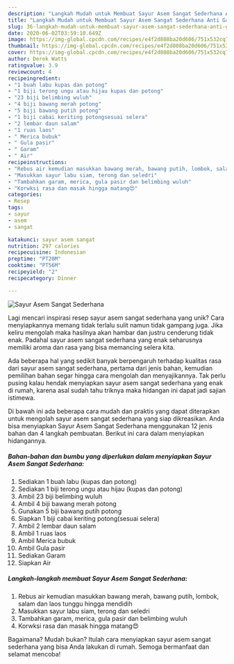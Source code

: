 ```yaml
---
description: "Langkah Mudah untuk Membuat Sayur Asem Sangat Sederhana Anti Gagal"
title: "Langkah Mudah untuk Membuat Sayur Asem Sangat Sederhana Anti Gagal"
slug: 36-langkah-mudah-untuk-membuat-sayur-asem-sangat-sederhana-anti-gagal
date: 2020-06-02T03:59:10.649Z
image: https://img-global.cpcdn.com/recipes/e4f2d808ba20d606/751x532cq70/sayur-asem-sangat-sederhana-foto-resep-utama.jpg
thumbnail: https://img-global.cpcdn.com/recipes/e4f2d808ba20d606/751x532cq70/sayur-asem-sangat-sederhana-foto-resep-utama.jpg
cover: https://img-global.cpcdn.com/recipes/e4f2d808ba20d606/751x532cq70/sayur-asem-sangat-sederhana-foto-resep-utama.jpg
author: Derek Watts
ratingvalue: 3.9
reviewcount: 4
recipeingredient:
- "1 buah labu kupas dan potong"
- "1 biji terong ungu atau hijau kupas dan potong"
- "23 biji belimbing wuluh"
- "4 biji bawang merah potong"
- "5 biji bawang putih potong"
- "1 biji cabai keriting potongsesuai selera"
- "2 lembar daun salam"
- "1 ruas laos"
- " Merica bubuk"
- " Gula pasir"
- " Garam"
- " Air"
recipeinstructions:
- "Rebus air kemudian masukkan bawang merah, bawang putih, lombok, salam dan laos tunggu hingga mendidih"
- "Masukkan sayur labu siam, terong dan seledri"
- "Tambahkan garam, merica, gula pasir dan belimbing wuluh"
- "Korwksi rasa dan masak hingga matang😍"
categories:
- Resep
tags:
- sayur
- asem
- sangat

katakunci: sayur asem sangat 
nutrition: 297 calories
recipecuisine: Indonesian
preptime: "PT20M"
cooktime: "PT56M"
recipeyield: "2"
recipecategory: Dinner

---
```



![Sayur Asem Sangat Sederhana](https://img-global.cpcdn.com/recipes/e4f2d808ba20d606/751x532cq70/sayur-asem-sangat-sederhana-foto-resep-utama.jpg)

Lagi mencari inspirasi resep sayur asem sangat sederhana yang unik? Cara menyiapkannya memang tidak terlalu sulit namun tidak gampang juga. Jika keliru mengolah maka hasilnya akan hambar dan justru cenderung tidak enak. Padahal sayur asem sangat sederhana yang enak seharusnya memiliki aroma dan rasa yang bisa memancing selera kita.



Ada beberapa hal yang sedikit banyak berpengaruh terhadap kualitas rasa dari sayur asem sangat sederhana, pertama dari jenis bahan, kemudian pemilihan bahan segar hingga cara mengolah dan menyajikannya. Tak perlu pusing kalau hendak menyiapkan sayur asem sangat sederhana yang enak di rumah, karena asal sudah tahu triknya maka hidangan ini dapat jadi sajian istimewa.


Di bawah ini ada beberapa cara mudah dan praktis yang dapat diterapkan untuk mengolah sayur asem sangat sederhana yang siap dikreasikan. Anda bisa menyiapkan Sayur Asem Sangat Sederhana menggunakan 12 jenis bahan dan 4 langkah pembuatan. Berikut ini cara dalam menyiapkan hidangannya.

<!--inarticleads1-->

##### Bahan-bahan dan bumbu yang diperlukan dalam menyiapkan Sayur Asem Sangat Sederhana:

1. Sediakan 1 buah labu (kupas dan potong)
1. Sediakan 1 biji terong ungu atau hijau (kupas dan potong)
1. Ambil 23 biji belimbing wuluh
1. Ambil 4 biji bawang merah potong
1. Gunakan 5 biji bawang putih potong
1. Siapkan 1 biji cabai keriting potong(sesuai selera)
1. Ambil 2 lembar daun salam
1. Ambil 1 ruas laos
1. Ambil  Merica bubuk
1. Ambil  Gula pasir
1. Sediakan  Garam
1. Siapkan  Air




<!--inarticleads2-->

##### Langkah-langkah membuat Sayur Asem Sangat Sederhana:

1. Rebus air kemudian masukkan bawang merah, bawang putih, lombok, salam dan laos tunggu hingga mendidih
1. Masukkan sayur labu siam, terong dan seledri
1. Tambahkan garam, merica, gula pasir dan belimbing wuluh
1. Korwksi rasa dan masak hingga matang😍




Bagaimana? Mudah bukan? Itulah cara menyiapkan sayur asem sangat sederhana yang bisa Anda lakukan di rumah. Semoga bermanfaat dan selamat mencoba!
